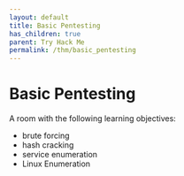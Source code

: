 ```yaml
---
layout: default
title: Basic Pentesting
has_children: true
parent: Try Hack Me
permalink: /thm/basic_pentesting
---
```


# Basic Pentesting

A room with the following learning objectives:

- brute forcing
- hash cracking
- service enumeration
- Linux Enumeration
